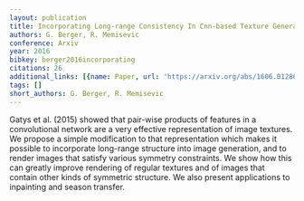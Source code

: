 ```yaml
---
layout: publication
title: Incorporating Long-range Consistency In Cnn-based Texture Generation
authors: G. Berger, R. Memisevic
conference: Arxiv
year: 2016
bibkey: berger2016incorporating
citations: 26
additional_links: [{name: Paper, url: 'https://arxiv.org/abs/1606.01286'}]
tags: []
short_authors: G. Berger, R. Memisevic
---
```

Gatys et al. (2015) showed that pair-wise products of features in a
convolutional network are a very effective representation of image textures. We
propose a simple modification to that representation which makes it possible to
incorporate long-range structure into image generation, and to render images
that satisfy various symmetry constraints. We show how this can greatly improve
rendering of regular textures and of images that contain other kinds of
symmetric structure. We also present applications to inpainting and season
transfer.
